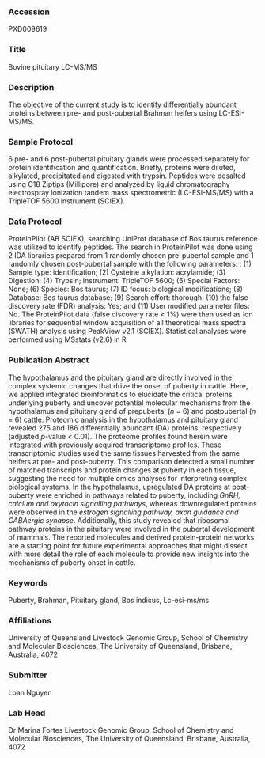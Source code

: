 ### Accession
PXD009619

### Title
Bovine pituitary LC-MS/MS

### Description
The objective of the current study is to identify differentially abundant proteins between pre- and post-pubertal Brahman heifers using LC-ESI-MS/MS.

### Sample Protocol
6 pre- and 6 post-pubertal pituitary glands were processed separately for protein identification and quantification. Briefly, proteins were diluted, alkylated, precipitated and digested with trypsin. Peptides were desalted using C18 Ziptips (Millipore) and analyzed by liquid chromatography electrospray ionization tandem mass spectrometric (LC-ESI-MS/MS) with a TripleTOF 5600 instrument (SCIEX).

### Data Protocol
ProteinPilot (AB SCIEX), searching UniProt database of Bos taurus reference was utilized to identify peptides. The search in ProteinPilot was done using 2 IDA libraries prepared from 1 randomly chosen pre-pubertal sample and 1 randomly chosen post-pubertal sample with the following parameters: : (1) Sample type: identification; (2) Cysteine alkylation: acrylamide; (3) Digestion: (4) Trypsin; Instrument: TripleTOF 5600; (5) Special Factors: None; (6) Species: Bos taurus; (7) ID focus: biological modifications; (8) Database: Bos taurus database; (9) Search effort: thorough; (10) the false discovery rate (FDR) analysis: Yes; and (11) User modified parameter files: No. The ProteinPilot data (false discovery rate < 1%) were then used as ion libraries for sequential window acquisition of all theoretical mass spectra (SWATH) analysis using PeakView v2.1 (SCIEX). Statistical analyses were performed using MSstats (v2.6) in R

### Publication Abstract
The hypothalamus and the pituitary gland are directly involved in the complex systemic changes that drive the onset of puberty in cattle. Here, we applied integrated bioinformatics to elucidate the critical proteins underlying puberty and uncover potential molecular mechanisms from the hypothalamus and pituitary gland of prepubertal (<i>n</i> = 6) and postpubertal (<i>n</i> = 6) cattle. Proteomic analysis in the hypothalamus and pituitary gland revealed 275 and 186 differentially abundant (DA) proteins, respectively (adjusted <i>p</i>-value &lt; 0.01). The proteome profiles found herein were integrated with previously acquired transcriptome profiles. These transcriptomic studies used the same tissues harvested from the same heifers at pre- and post-puberty. This comparison detected a small number of matched transcripts and protein changes at puberty in each tissue, suggesting the need for multiple omics analyses for interpreting complex biological systems. In the hypothalamus, upregulated DA proteins at post-puberty were enriched in pathways related to puberty, including <i>GnRH, calcium and oxytocin signalling pathways</i>, whereas downregulated proteins were observed in the <i>estrogen signalling pathway, axon guidance and GABAergic synapse</i>. Additionally, this study revealed that ribosomal pathway proteins in the pituitary were involved in the pubertal development of mammals. The reported molecules and derived protein-protein networks are a starting point for future experimental approaches that might dissect with more detail the role of each molecule to provide new insights into the mechanisms of puberty onset in cattle.

### Keywords
Puberty, Brahman, Pituitary gland, Bos indicus, Lc-esi-ms/ms

### Affiliations
University of Queensland
Livestock Genomic Group, School of Chemistry and Molecular Biosciences, The University of Queensland, Brisbane, Australia, 4072

### Submitter
Loan Nguyen

### Lab Head
Dr Marina Fortes
Livestock Genomic Group, School of Chemistry and Molecular Biosciences, The University of Queensland, Brisbane, Australia, 4072


